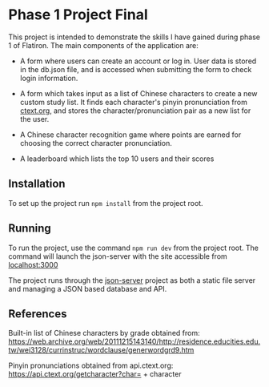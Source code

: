 # Phase 1 Project Final
This project is intended to demonstrate the skills I have gained during phase 1 of Flatiron. The main components of the 
application are:  

- A form where users can create an account or log in. User data is stored in the db.json file, and is accessed when 
submitting the form to check login information.  

- A form which takes input as a list of Chinese characters to create a new custom study list. It finds each character's 
pinyin pronunciation from [ctext.org](https://ctext.org), and stores the character/pronunciation pair as a new list for the user.

- A Chinese character recognition game where points are earned for choosing the correct character pronunciation.

- A leaderboard which lists the top 10 users and their scores  

## Installation
To set up the project run `npm install` from the project root.

## Running
To run the project, use the command `npm run dev` from the project root. 
The command will launch the json-server with the site accessible from [localhost:3000](http://localhost:3000/)

The project runs through the [json-server](https://github.com/typicode/json-server) project as both a
static file server and managing a JSON based database and API.

## References
Built-in list of Chinese characters by grade obtained from:  
https://web.archive.org/web/20111215143140/http://residence.educities.edu.tw/wei3128/currinstruc/wordclause/generwordgrd9.htm

Pinyin pronunciations obtained from api.ctext.org:  
https://api.ctext.org/getcharacter?char= + character